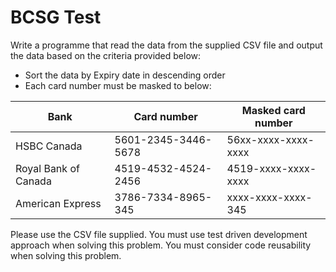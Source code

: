 # BCSG Test

Write a programme that read the data from the supplied CSV file and output the data based on the criteria provided below:
- Sort the data by Expiry date in descending order
- Each card number must be masked to below:

Bank | Card number | Masked card number
-----|-------------|--------------------
HSBC Canada | 5601-2345-3446-5678 | 56xx-xxxx-xxxx-xxxx
Royal Bank of  Canada | 4519-4532-4524-2456 | 4519-xxxx-xxxx-xxxx
American Express | 3786-7334-8965-345 | xxxx-xxxx-xxxx-345

Please use the CSV file supplied.
You must use test driven development approach when solving this problem. 
You must consider code reusability when solving this problem.
